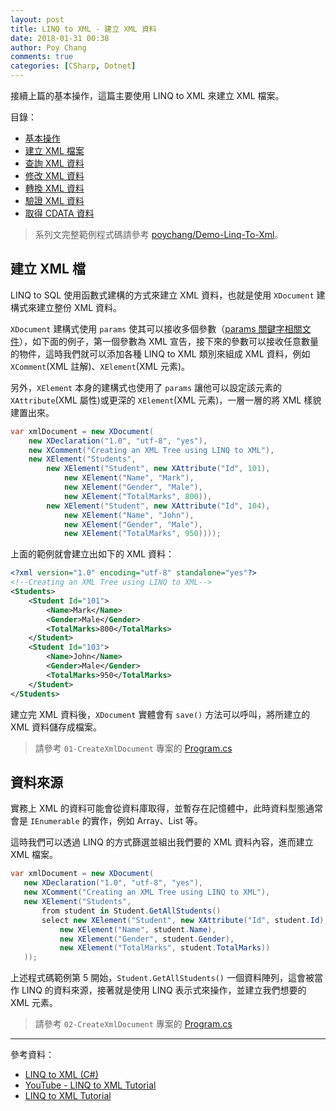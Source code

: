 ```yaml
---
layout: post
title: LINQ to XML - 建立 XML 資料
date: 2018-01-31 00:38
author: Poy Chang
comments: true
categories: [CSharp, Dotnet]
---
```


接續上篇的基本操作，這篇主要使用 LINQ to XML 來建立 XML 檔案。

目錄：

- [基本操作](https://poychang.github.io/linq-to-xml-basic-usage/)
- [建立 XML 檔案](https://poychang.github.io/linq-to-xml-create-xml-file)
- [查詢 XML 資料](https://poychang.github.io/linq-to-xml-query-xml/)
- [修改 XML 資料](https://poychang.github.io/linq-to-xml-edit-xml)
- [轉換 XML 資料](https://poychang.github.io/linq-to-xml-transfom-xml)
- [驗證 XML 資料](https://poychang.github.io/linq-to-xml-validate-xml)
- [取得 CDATA 資料](https://poychang.github.io/2018-02-05-linq-to-xml-extract-data-from-cdata)

> 系列文完整範例程式碼請參考 [poychang/Demo-Linq-To-Xml](https://github.com/poychang/Demo-Linq-To-Xml)。

## 建立 XML 檔

LINQ to SQL 使用函數式建構的方式來建立 XML 資料，也就是使用 `XDocument` 建構式來建立整份 XML 資料。

`XDocument` 建構式使用 `params` 使其可以接收多個參數（[params 關鍵字相關文件](https://docs.microsoft.com/zh-tw/dotnet/csharp/language-reference/keywords/params?WT.mc_id=DT-MVP-5003022)），如下面的例子，第一個參數為 XML 宣告，接下來的參數可以接收任意數量的物件，這時我們就可以添加各種 LINQ to XML 類別來組成 XML 資料，例如 `XComment`(XML 註解)、`XElement`(XML 元素)。

另外，`XElement` 本身的建構式也使用了 `params` 讓他可以設定該元素的 `XAttribute`(XML 屬性)或更深的 `XElement`(XML 元素)，一層一層的將 XML 樣貌建置出來。

```csharp
var xmlDocument = new XDocument(
    new XDeclaration("1.0", "utf-8", "yes"),
    new XComment("Creating an XML Tree using LINQ to XML"),
    new XElement("Students",
        new XElement("Student", new XAttribute("Id", 101),
            new XElement("Name", "Mark"),
            new XElement("Gender", "Male"),
            new XElement("TotalMarks", 800)),
        new XElement("Student", new XAttribute("Id", 104),
            new XElement("Name", "John"),
            new XElement("Gender", "Male"),
            new XElement("TotalMarks", 950))));
```

上面的範例就會建立出如下的 XML 資料：

```xml
<?xml version="1.0" encoding="utf-8" standalone="yes"?>
<!--Creating an XML Tree using LINQ to XML-->
<Students>
    <Student Id="101">
        <Name>Mark</Name>
        <Gender>Male</Gender>
        <TotalMarks>800</TotalMarks>
    </Student>
    <Student Id="103">
        <Name>John</Name>
        <Gender>Male</Gender>
        <TotalMarks>950</TotalMarks>
    </Student>
</Students>
```

建立完 XML 資料後，`XDocument` 實體會有 `save()` 方法可以呼叫，將所建立的 XML 資料儲存成檔案。

> 請參考 `01-CreateXmlDocument` 專案的 [Program.cs](https://github.com/poychang/Demo-Linq-To-Xml/blob/master/01-CreateXmlDocument/Program.cs)

## 資料來源

實務上 XML 的資料可能會從資料庫取得，並暫存在記憶體中，此時資料型態通常會是 `IEnumerable` 的實作，例如 Array、List 等。

這時我們可以透過 LINQ 的方式篩選並組出我們要的 XML 資料內容，進而建立 XML 檔案。

```csharp
var xmlDocument = new XDocument(
   new XDeclaration("1.0", "utf-8", "yes"),
   new XComment("Creating an XML Tree using LINQ to XML"),
   new XElement("Students",
       from student in Student.GetAllStudents()
       select new XElement("Student", new XAttribute("Id", student.Id),
           new XElement("Name", student.Name),
           new XElement("Gender", student.Gender),
           new XElement("TotalMarks", student.TotalMarks))
   ));
```

上述程式碼範例第 5 開始，`Student.GetAllStudents()` 一個資料陣列，這會被當作 LINQ 的資料來源，接著就是使用 LINQ 表示式來操作，並建立我們想要的 XML 元素。

> 請參考 `02-CreateXmlDocument` 專案的 [Program.cs](https://github.com/poychang/Demo-Linq-To-Xml/blob/master/02-CreateXmlDocument/Program.cs)

---

參考資料：

- [LINQ to XML (C#)](https://docs.microsoft.com/zh-tw/dotnet/csharp/programming-guide/concepts/linq/linq-to-xml?WT.mc_id=DT-MVP-5003022)
- [YouTube - LINQ to XML Tutorial](https://www.youtube.com/playlist?list=PL6n9fhu94yhX-U0Ruy_4eIG8umikVmBrk)
- [LINQ to XML Tutorial](http://csharp-video-tutorials.blogspot.tw/2014/08/linq-to-xml-tutorial.html)

